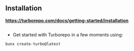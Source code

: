 


## Installation

**https://turborepo.com/docs/getting-started/installation**

```link
```

- Get started with Turborepo in a few moments using:
```bash
bunx create-turbo@latest
```

